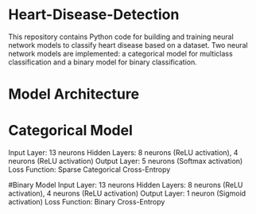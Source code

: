 # Heart-Disease-Detection
This repository contains Python code for building and training neural network models to classify heart disease based on a dataset. Two neural network models are implemented: a categorical model for multiclass classification and a binary model for binary classification.

# Model Architecture

# Categorical Model
Input Layer: 13 neurons
Hidden Layers: 8 neurons (ReLU activation), 4 neurons (ReLU activation)
Output Layer: 5 neurons (Softmax activation)
Loss Function: Sparse Categorical Cross-Entropy

#Binary Model
Input Layer: 13 neurons
Hidden Layers: 8 neurons (ReLU activation), 4 neurons (ReLU activation)
Output Layer: 1 neuron (Sigmoid activation)
Loss Function: Binary Cross-Entropy
